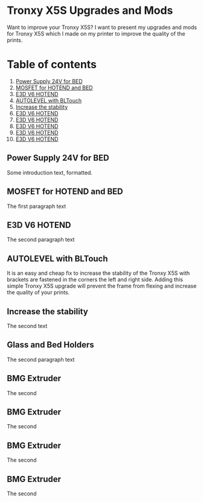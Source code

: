 # Tronxy X5S Upgrades and Mods

Want to improve your Tronxy X5S? I want to present my upgrades and mods for Tronxy X5S which 
I made on my printer to improve the quality of the prints.

# Table of contents
1. [Power Supply 24V for BED](#head1)
1. [MOSFET for HOTEND and BED](#head2)
1. [E3D V6 HOTEND](#head3)
1. [AUTOLEVEL with BLTouch](#head4)
1. [Increase the stability](#head5)
1. [E3D V6 HOTEND](#head6)
1. [E3D V6 HOTEND](#head7)
1. [E3D V6 HOTEND](#head8)
1. [E3D V6 HOTEND](#head9)
1. [E3D V6 HOTEND](#head10)

## Power Supply 24V for BED <a name="head1"></a>
Some introduction text, formatted.

## MOSFET for HOTEND and BED <a name="head2"></a>
The first paragraph text

## E3D V6 HOTEND <a name="head3"></a>
The second paragraph text

## AUTOLEVEL with BLTouch <a name="head4"></a>
It is an easy and cheap fix to increase the stability of the Tronxy X5S with brackets are fastened in the corners the left and right side. 
Adding this simple Tronxy X5S upgrade will prevent the frame from flexing and increase the quality of your prints.

## Increase the stability <a name="head5"></a>
The second text

## Glass and Bed Holders <a name="head6"></a>
The second paragraph text

## BMG Extruder <a name="head7"></a>
The second 

## BMG Extruder <a name="head8"></a>
The second 

## BMG Extruder <a name="head9"></a>
The second 

## BMG Extruder <a name="head10"></a>
The second 
